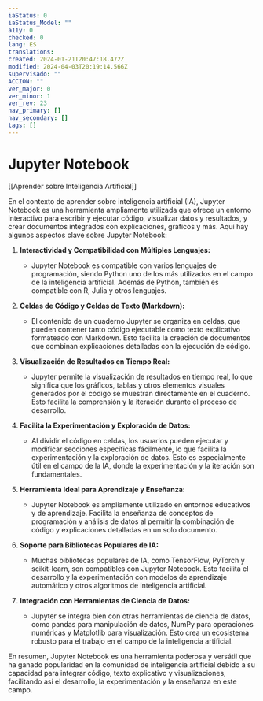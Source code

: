 ```yaml
---
iaStatus: 0
iaStatus_Model: ""
a11y: 0
checked: 0
lang: ES
translations: 
created: 2024-01-21T20:47:18.472Z
modified: 2024-04-03T20:19:14.566Z
supervisado: ""
ACCION: ""
ver_major: 0
ver_minor: 1
ver_rev: 23
nav_primary: []
nav_secondary: []
tags: []
---
```

# Jupyter Notebook

[[Aprender sobre Inteligencia Artificial]]

En el contexto de aprender sobre inteligencia artificial (IA), Jupyter Notebook es una herramienta ampliamente utilizada que ofrece un entorno interactivo para escribir y ejecutar código, visualizar datos y resultados, y crear documentos integrados con explicaciones, gráficos y más. Aquí hay algunos aspectos clave sobre Jupyter Notebook:

1. **Interactividad y Compatibilidad con Múltiples Lenguajes:**
   - Jupyter Notebook es compatible con varios lenguajes de programación, siendo Python uno de los más utilizados en el campo de la inteligencia artificial. Además de Python, también es compatible con R, Julia y otros lenguajes.

2. **Celdas de Código y Celdas de Texto (Markdown):**
   - El contenido de un cuaderno Jupyter se organiza en celdas, que pueden contener tanto código ejecutable como texto explicativo formateado con Markdown. Esto facilita la creación de documentos que combinan explicaciones detalladas con la ejecución de código.

3. **Visualización de Resultados en Tiempo Real:**
   - Jupyter permite la visualización de resultados en tiempo real, lo que significa que los gráficos, tablas y otros elementos visuales generados por el código se muestran directamente en el cuaderno. Esto facilita la comprensión y la iteración durante el proceso de desarrollo.

4. **Facilita la Experimentación y Exploración de Datos:**
   - Al dividir el código en celdas, los usuarios pueden ejecutar y modificar secciones específicas fácilmente, lo que facilita la experimentación y la exploración de datos. Esto es especialmente útil en el campo de la IA, donde la experimentación y la iteración son fundamentales.

5. **Herramienta Ideal para Aprendizaje y Enseñanza:**
   - Jupyter Notebook es ampliamente utilizado en entornos educativos y de aprendizaje. Facilita la enseñanza de conceptos de programación y análisis de datos al permitir la combinación de código y explicaciones detalladas en un solo documento.

6. **Soporte para Bibliotecas Populares de IA:**
   - Muchas bibliotecas populares de IA, como TensorFlow, PyTorch y scikit-learn, son compatibles con Jupyter Notebook. Esto facilita el desarrollo y la experimentación con modelos de aprendizaje automático y otros algoritmos de inteligencia artificial.

7. **Integración con Herramientas de Ciencia de Datos:**
   - Jupyter se integra bien con otras herramientas de ciencia de datos, como pandas para manipulación de datos, NumPy para operaciones numéricas y Matplotlib para visualización. Esto crea un ecosistema robusto para el trabajo en el campo de la inteligencia artificial.

En resumen, Jupyter Notebook es una herramienta poderosa y versátil que ha ganado popularidad en la comunidad de inteligencia artificial debido a su capacidad para integrar código, texto explicativo y visualizaciones, facilitando así el desarrollo, la experimentación y la enseñanza en este campo.